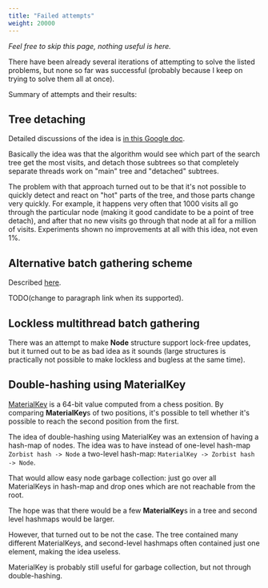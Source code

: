 ```yaml
---
title: "Failed attempts"
weight: 20000
---
```


*Feel free to skip this page, nothing useful is here.*


There have been already several iterations of attempting to solve the listed problems, but none so far was successful (probably because I keep on trying to solve them all at once).

Summary of attempts and their results:

## Tree detaching

Detailed discussions of the idea is [in this Google doc](https://docs.google.com/document/d/16Y5ZeLje8CswAhbIQ-upMWwrDEl4K6aUQu1BU1gW1Eg/edit).

Basically the idea was that the algorithm would see which part of the search tree get the most visits, and detach those subtrees so that completely separate threads work on "main" tree and "detached" subtrees.

The problem with that approach turned out to be that it's not possible to quickly detect and react on "hot" parts of the tree, and those parts change very quickly. For example, it happens very often that 1000 visits all go through the particular node (making it good candidate to be a point of tree detach), and after that no new visits go through that node at all for a million of visits. Experiments shown no improvements at all with this idea, not even 1%.

## Alternative batch gathering scheme

Described [here](../batching/).

TODO(change to paragraph link when its supported).

## Lockless multithread batch gathering

There was an attempt to make **Node** structure support lock-free updates, but it turned out to be as bad idea as it sounds (large structures is practically not possible to make lockless and bugless at the same time).

## Double-hashing using MaterialKey

[MaterialKey](../materialkey/) is a 64-bit value computed from a chess position. By comparing **MaterialKey**s of two positions, it's possible to tell whether it's possible to reach the second position from the first.

The idea of double-hashing using MaterialKey was an extension of having a hash-map of nodes. The idea was to have instead of one-level hash-map `Zorbist hash -> Node` a two-level hash-map: `MaterialKey -> Zorbist hash -> Node`.

That would allow easy node garbage collection: just go over all MaterialKeys in hash-map and drop ones which are not reachable from the root.

The hope was that there would be a few **MaterialKey**s in a tree and second level hashmaps would be larger.

However, that turned out to be not the case. The tree contained many different MaterialKeys, and second-level hashmaps often contained just one element, making the idea useless.

MaterialKey is probably still useful for garbage collection, but not through double-hashing.